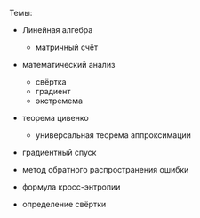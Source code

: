 Темы:

- Линейная алгебра
  - матричный счёт
- математический анализ
  - свёртка
  - градиент
  - экстремема

- теорема цивенко
  - универсальная теорема аппроксимации 
- градиентный спуск
- метод обратного распространения ошибки
- формула кросс-энтропии
- определение свёртки

